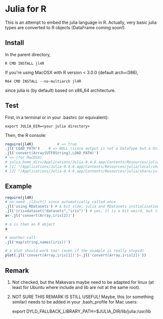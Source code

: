 # Julia for R

This is an attempt to embed the julia language in R. Actually, very basic julia types are converted to R objects (DataFrame coming soon!).


## Install

In the parent directory,

	R CMD INSTALL jl4R

If you're using MacOSX with R version < 3.0.0 (default arch=i386),

	R64 CMD INSTALL --no-multiarch jl4R

since julia is (by default) based on x86_64 architecture.

## Test

First, in a terminal or in your .bashrc (or equivalent):

	export JULIA_DIR=<your julia directory>

Then, the R console:

```{.R execute="false"}
require(jl4R)			# => true
.jl('LOAD_PATH')	# => NULL (since output is not a DataType but a Union)
.jl('convert(Array{UTF8String},LOAD_PATH)')
# => (for MacOSX)
# julia_home_dir=/Applications/Julia-0.4.6.app/Contents/Resources/julia/lib
# [1] "/Applications/Julia-0.4.6.app/Contents/Resources/julia/local/share/julia/site/v0.4"
# [2] "/Applications/Julia-0.4.6.app/Contents/Resources/julia/share/julia/site/v0.4"   
```

## Example
```{.R execute="false"}
require(jl4R)
# no need .jlInit() since automatically called once
.jl('using RDatasets') # A bit slow, julia and RDatasets initializations
.jl('iris=dataset("datasets","iris")') # yes, it is a bit weird, but it is for testing!
a<-.jl('convert(Array,iris[2])')

# a is then an R object
a

# another call
.jl('map(string,names(iris))')

# a plot should work too! (even if the example is really stupid)
plot(.jl('convert(Array,iris[1])')~.jl('convert(Array,iris[2])'))
```

## Remark

1. Not checked, but the Makevars maybe need to be adapted for linux (at least for Ubuntu where include and lib are not at the same root).

1. NOT SURE THIS REMARK IS STILL USEFUL! Maybe, this (or something similar) needs to be added in your .bash_profile for Mac users:

	export DYLD_FALLBACK_LIBRARY_PATH=$JULIA_DIR/lib/julia:/usr/lib
